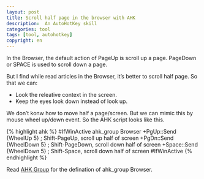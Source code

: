 ```yaml
---
layout: post
title: Scroll half page in the browser with AHK
description:  An AutoHotKey skill
categories: tool
tags: [tool, autohotkey]
copyright: en
---
```


In the Browser, the default action of PageUp is scroll up a page. PageDown or SPACE is used to scroll down a page.

But I find while read articles in the Browser, it’s better to scroll half page. So that we can:

* Look the releative context in the screen.
* Keep the eyes look down instead of look up.

We don’t konw how to move half a page/screen. But we can mimic this by mouse wheel up/down event. So the AHK script looks like this.


{% highlight ahk %}
#IfWinActive ahk_group Browser
    +PgUp::Send  {WheelUp   5}              ; Shift-PageUp, scroll up half of screen
    +PgDn::Send  {WheelDown 5}              ; Shift-PageDown, scroll down half of screen
    +Space::Send {WheelDown 5}              ; Shift-Space, scroll down half of screen
#IfWinActive
{% endhighlight %}

Read [AHK Group](/2011/07/03/autohotkey.html) for the defination of ahk_group Browser.
